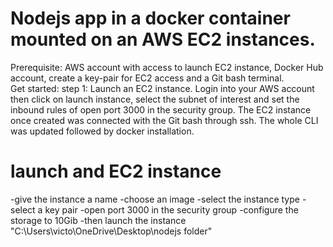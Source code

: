 # Nodejs app in a docker container mounted on an AWS EC2 instances.
Prerequisite: AWS account with access to launch EC2 instance, Docker Hub account, create a key-pair for EC2 access and a Git bash terminal.  
Get started: step 1: Launch an EC2 instance.
Login into your AWS account then click on launch instance, select the subnet of interest and set the inbound rules of open port 3000 in the security group. The EC2 instance once created was connected with the Git bash through ssh. The whole CLI was updated followed by docker installation. 
# launch and EC2 instance 
-give the instance a name 
-choose an image 
-select the instance type
-select a key pair
-open port 3000 in the security group
-configure the storage to 10Gib
-then launch the instance
"C:\Users\victo\OneDrive\Desktop\nodejs folder"
